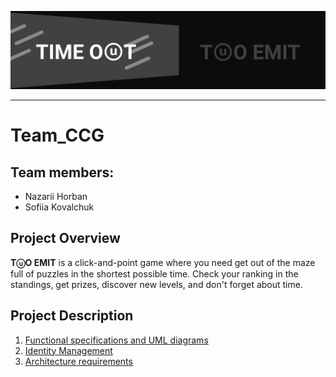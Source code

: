 ![Banner.png](./docs/Banner.png)
___
# Team_CCG

## Team members:
  * Nazarii Horban
  * Sofiia Kovalchuk

## Project Overview
**TⓤO EMIT** is a click-and-point game where you need get out of the maze full of puzzles in the shortest possible time. Check your ranking in the standings, get prizes, discover new levels, and don't forget about time.

## Project Description
  1. [Functional specifications and UML diagrams](./docs/FunctionalSpecification.md)
  2. [Identity Management](./docs/)
  3. [Architecture requirements](./docs/)


